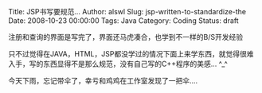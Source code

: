 Title: JSP书写要规范...
Author: alswl
Slug: jsp-written-to-standardize-the
Date: 2008-10-23 00:00:00
Tags: Java
Category: Coding
Status: draft

注册和查询的界面是写完了，界面还马虎凑合，也学到不一样的B/S开发经验

只不过觉得在JAVA，HTML，JSP都没学过的情况下面上来学东西，就觉得很难入手，写的东西显得不是那么规范，没有自己写的C++程序的美感... ^_^

今天下雨，忘记带伞了，幸亏和鸡鸡在工作室发现了一把伞....

